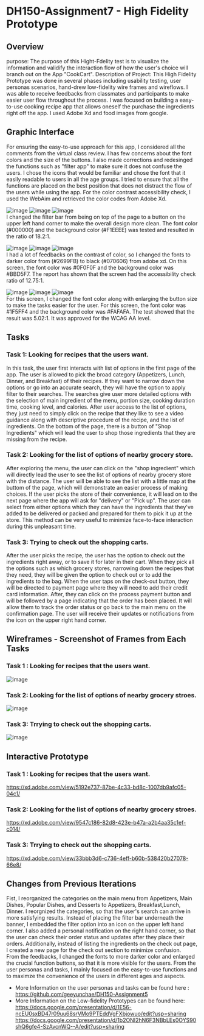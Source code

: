 # DH150-Assignment7 - High Fidelity Prototype


## Overview
purpose: The purpose of this Hight-Fdelity test is to visualize the information and validify the interaction flow of how the user's choice will branch out on the App "CookCart". 
Description of Project: This High Fidelity Prototype was done in several phases including usability testing, user personas scenarios, hand-drew low-fidelity wire frames and wireflows. I was able to receive feedbacks from classmates and participants to make easier user flow throughout the process. I was focused on building a easy-to-use cooking recipe app that allows oneself the purchase the ingredients right off the app. I used Adobe Xd and food images from google. 

## Graphic Interface
For ensuring the easy-to-use approach for this app, I considered all the comments from the virtual class review. I has few concerns about the font colors and the size of the buttons. I also made corrections and redesinged the functions such as "filter app" to make sure it does not confuse the users. I chose the icons that would be familiar and chose the font that it easily readable to users in all the age groups. I tried to ensure that all the functions are placed on the best position that does not distract the flow of the users while using the app. For the color contrast accessibility check, I used the WebAim and retrieved the color codes from Adobe Xd.
 
![image](11.png) ![image](22.png) ![image](111.PNG)  
I changed the filter bar from being on top of the page to a button on the upper left hand corner to make the overall design more clean. The font color (#000000) and the background color (#F1EEEE) was tested and resulted in the ratio of 18.2:1. 
    
![image](33.png) ![image](44.png) ![image](222.PNG)  
I had a lot of feedbacks on the contrast of color, so I changed the fonts to darker color from (#2699FB) to black (#070606) from adobe xd. On this screen, the font color was #0F0F0F and the background color was #BBD5F7. The report has shown that the screen had the accessibility check ratio of 12.75:1.
   
![image](55.png) ![image](66.png) ![image](333.PNG)  
For this screen, I changed the font color along with enlarging the button size to make the tasks easier for the user. For this screen, the font color was #1F5FF4 and the background color was #FAFAFA. The test showed that the result was 5.02:1. It was approved for the WCAG AA level. 



## Tasks
### Task 1: Looking for recipes that the users want.
In this task, the user first interacts with list of options in the first page of the app. The user is allowed to pick the broad category (Appetizers, Lunch, Dinner, and Breakfast) of their recipes. If they want to narrow down the options or go into an accurate search, they will have the option to apply filter to their searches. The searches give user more detailed options with the selection of main ingredient of the menu, portion size, cooking duration time, cooking level, and calories. After user access to the list of options, they just need to simply click on the recipe that they like to see a video guidance along with descriptive procedure of the recipe, and the list of ingredients. On the bottom of the page, there is a button of "Shop Ingredients" which will lead the user to shop those ingredients that they are missing from the recipe.
### Task 2: Looking for the list of options of nearby grocery store.
After exploring the menu, the user can click on the "shop ingredient" which will directly lead the user to see the list of options of nearby grocery store with the distance. The user will be able to see the list with a little map at the buttom of the page, which will demonstrate an easier process of making choices. If the user picks the store of their convenience, it will lead on to the next page where the app will ask for "delivery" or "Pick up". The user can select from either options which they can have the ingredients that they've added to be delivered or packed and prepared for them to pick it up at the store. This method can be very useful to minimize face-to-face interaction during this unpleasant time. 
### Task 3: Trying to check out the shopping carts.
After the user picks the recipe, the user has the option to check out the ingredients right away, or to save it for later in their cart. When they pick all the options such as which grocery stores, narrowing down the recipes that they need, they will be given the option to check out or to add the ingredients to the bag. When the user taps on the check-out button, they will be directed to payment page where they will need to add their credit card information. After, they can click on the process payment button and will be followed by a page indicating that the order has been placed. It will allow them to track the order status or go back to the main menu on the confirmation page. The user will receive their updates or notifications from the icon on the upper right hand corner. 

## Wireframes - Screenshot of Frames from Each Tasks
### Task 1 : Looking for recipes that the users want.
![image](flow3.png)
### Task 2: Looking for the list of options of nearby grocery stroes.
![image](floww2.png)
### Task 3: Trrying to check out the shopping carts.
![image](floww3.png)

## Interactive Prototype
### Task 1 : Looking for recipes that the users want.
https://xd.adobe.com/view/5192e737-87be-4c33-bd8c-1007db9afc05-04c1/
### Task 2: Looking for the list of options of nearby grocery stroes.
https://xd.adobe.com/view/9547c186-82d8-423e-b47a-a2b4aa35c1ef-c014/
### Task 3: Trrying to check out the shopping carts.
https://xd.adobe.com/view/33bbb3d6-c736-4eff-b60b-538420b27078-66e8/

## Changes from Previous Iterations
Fist, I reorganized the categories on the main menu from Appetizers, Main Dishes, Popular Dishes, and Desserts to Appetizers, Breakfast,Lunch, Dinner. I reorgnized the categories, so that the user's search can arrive in more satisfying results. Instead of placing the filter bar underneath the banner, I embedded the filter option into an icon on the upper left hand corner. I also added a personal notification on the right hand corner, so that the user can check their order status and updates after they place their orders. Additionally, instead of listing the ingredients on the check out page, I created a new page for the check out section to minimize confusion.  
From the feedbacks, I changed the fonts to more darker color and enlarged the crucial function buttons, so that it is more visible for the users. From the user personas and tasks, I mainly focused on the easy-to-use functions and to maximze the convenience of the users in different ages and aspects.

- More Information on the user personas and tasks can be found here :  
https://github.com/geeyunchae/DH150-Assignment5   
- More Information on the Low-fidelity Prototypes can be found here:  
https://docs.google.com/presentation/d/1E56-ncEU0sxBD47r09uu68srVMo9PTEddVgFXbjowuo/edit?usp=sharing  
https://docs.google.com/presentation/d/1b2ONI2hN6F3NBbLEs0OYS90shQ6gfe4-SzAvcnWQ--A/edit?usp=sharing  
